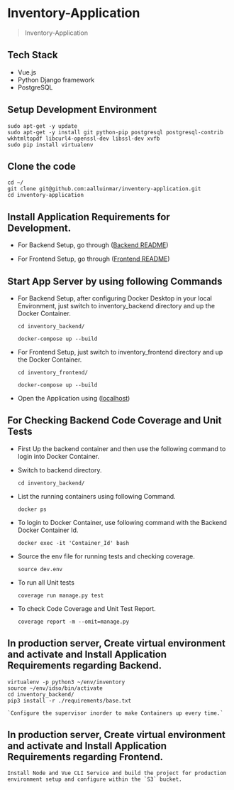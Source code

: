# Inventory-Application

> Inventory-Application

## Tech Stack

- Vue.js
- Python Django framework
- PostgreSQL

## Setup Development Environment

    sudo apt-get -y update
    sudo apt-get -y install git python-pip postgresql postgresql-contrib wkhtmltopdf libcurl4-openssl-dev libssl-dev xvfb
    sudo pip install virtualenv

## Clone the code

    cd ~/
    git clone git@github.com:aalluinmar/inventory-application.git
    cd inventory-application

## Install Application Requirements for Development.

- For Backend Setup, go through ([Backend README](https://github.com/aalluinmar/inventory-application/tree/master/inventory_backend/README.md))

- For Frontend Setup, go through ([Frontend README](https://github.com/aalluinmar/inventory-application/tree/master/inventory_frontend/README.md))

## Start App Server by using following Commands

- For Backend Setup, after configuring Docker Desktop in your local Environment, just switch to inventory_backend directory and up the Docker Container.

    `cd inventory_backend/`

    `docker-compose up --build`

- For Frontend Setup, just switch to inventory_frontend directory and up the Docker Container.

    `cd inventory_frontend/`

    `docker-compose up --build`
    
- Open the Application using ([localhost](http://localhost:8080/))

## For Checking Backend Code Coverage and Unit Tests

- First Up the backend container and then use the following command to login into Docker Container.

- Switch to backend directory.

    `cd inventory_backend/`

- List the running containers using following Command.

    `docker ps`

- To login to Docker Container, use following command with the Backend Docker Container Id.

    `docker exec -it 'Container_Id' bash`

- Source the env file for running tests and checking coverage.

    `source dev.env`

- To run all Unit tests

    `coverage run manage.py test`

- To check Code Coverage and Unit Test Report.

    `coverage report -m --omit=manage.py`

## In production server, Create virtual environment and activate and Install Application Requirements regarding Backend.


    virtualenv -p python3 ~/env/inventory
    source ~/env/idso/bin/activate
    cd inventory_backend/
    pip3 install -r ./requirements/base.txt

    `Configure the supervisor inorder to make Containers up every time.`

## In production server, Create virtual environment and activate and Install Application Requirements regarding Frontend.

    Install Node and Vue CLI Service and build the project for production environment setup and configure within the `S3` bucket.
